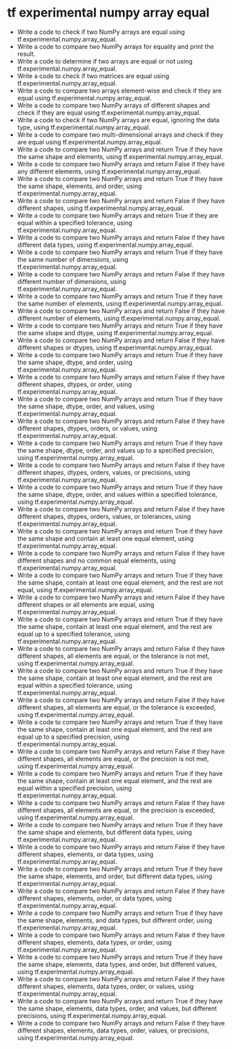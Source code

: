 # tf experimental numpy array equal

- Write a code to check if two NumPy arrays are equal using tf.experimental.numpy.array_equal.
- Write a code to compare two NumPy arrays for equality and print the result.
- Write a code to determine if two arrays are equal or not using tf.experimental.numpy.array_equal.
- Write a code to check if two matrices are equal using tf.experimental.numpy.array_equal.
- Write a code to compare two arrays element-wise and check if they are equal using tf.experimental.numpy.array_equal.
- Write a code to compare two NumPy arrays of different shapes and check if they are equal using tf.experimental.numpy.array_equal.
- Write a code to check if two NumPy arrays are equal, ignoring the data type, using tf.experimental.numpy.array_equal.
- Write a code to compare two multi-dimensional arrays and check if they are equal using tf.experimental.numpy.array_equal.
- Write a code to compare two NumPy arrays and return True if they have the same shape and elements, using tf.experimental.numpy.array_equal.
- Write a code to compare two NumPy arrays and return False if they have any different elements, using tf.experimental.numpy.array_equal.
- Write a code to compare two NumPy arrays and return True if they have the same shape, elements, and order, using tf.experimental.numpy.array_equal.
- Write a code to compare two NumPy arrays and return False if they have different shapes, using tf.experimental.numpy.array_equal.
- Write a code to compare two NumPy arrays and return True if they are equal within a specified tolerance, using tf.experimental.numpy.array_equal.
- Write a code to compare two NumPy arrays and return False if they have different data types, using tf.experimental.numpy.array_equal.
- Write a code to compare two NumPy arrays and return True if they have the same number of dimensions, using tf.experimental.numpy.array_equal.
- Write a code to compare two NumPy arrays and return False if they have different number of dimensions, using tf.experimental.numpy.array_equal.
- Write a code to compare two NumPy arrays and return True if they have the same number of elements, using tf.experimental.numpy.array_equal.
- Write a code to compare two NumPy arrays and return False if they have different number of elements, using tf.experimental.numpy.array_equal.
- Write a code to compare two NumPy arrays and return True if they have the same shape and dtype, using tf.experimental.numpy.array_equal.
- Write a code to compare two NumPy arrays and return False if they have different shapes or dtypes, using tf.experimental.numpy.array_equal.
- Write a code to compare two NumPy arrays and return True if they have the same shape, dtype, and order, using tf.experimental.numpy.array_equal.
- Write a code to compare two NumPy arrays and return False if they have different shapes, dtypes, or order, using tf.experimental.numpy.array_equal.
- Write a code to compare two NumPy arrays and return True if they have the same shape, dtype, order, and values, using tf.experimental.numpy.array_equal.
- Write a code to compare two NumPy arrays and return False if they have different shapes, dtypes, orders, or values, using tf.experimental.numpy.array_equal.
- Write a code to compare two NumPy arrays and return True if they have the same shape, dtype, order, and values up to a specified precision, using tf.experimental.numpy.array_equal.
- Write a code to compare two NumPy arrays and return False if they have different shapes, dtypes, orders, values, or precisions, using tf.experimental.numpy.array_equal.
- Write a code to compare two NumPy arrays and return True if they have the same shape, dtype, order, and values within a specified tolerance, using tf.experimental.numpy.array_equal.
- Write a code to compare two NumPy arrays and return False if they have different shapes, dtypes, orders, values, or tolerances, using tf.experimental.numpy.array_equal.
- Write a code to compare two NumPy arrays and return True if they have the same shape and contain at least one equal element, using tf.experimental.numpy.array_equal.
- Write a code to compare two NumPy arrays and return False if they have different shapes and no common equal elements, using tf.experimental.numpy.array_equal.
- Write a code to compare two NumPy arrays and return True if they have the same shape, contain at least one equal element, and the rest are not equal, using tf.experimental.numpy.array_equal.
- Write a code to compare two NumPy arrays and return False if they have different shapes or all elements are equal, using tf.experimental.numpy.array_equal.
- Write a code to compare two NumPy arrays and return True if they have the same shape, contain at least one equal element, and the rest are equal up to a specified tolerance, using tf.experimental.numpy.array_equal.
- Write a code to compare two NumPy arrays and return False if they have different shapes, all elements are equal, or the tolerance is not met, using tf.experimental.numpy.array_equal.
- Write a code to compare two NumPy arrays and return True if they have the same shape, contain at least one equal element, and the rest are equal within a specified tolerance, using tf.experimental.numpy.array_equal.
- Write a code to compare two NumPy arrays and return False if they have different shapes, all elements are equal, or the tolerance is exceeded, using tf.experimental.numpy.array_equal.
- Write a code to compare two NumPy arrays and return True if they have the same shape, contain at least one equal element, and the rest are equal up to a specified precision, using tf.experimental.numpy.array_equal.
- Write a code to compare two NumPy arrays and return False if they have different shapes, all elements are equal, or the precision is not met, using tf.experimental.numpy.array_equal.
- Write a code to compare two NumPy arrays and return True if they have the same shape, contain at least one equal element, and the rest are equal within a specified precision, using tf.experimental.numpy.array_equal.
- Write a code to compare two NumPy arrays and return False if they have different shapes, all elements are equal, or the precision is exceeded, using tf.experimental.numpy.array_equal.
- Write a code to compare two NumPy arrays and return True if they have the same shape and elements, but different data types, using tf.experimental.numpy.array_equal.
- Write a code to compare two NumPy arrays and return False if they have different shapes, elements, or data types, using tf.experimental.numpy.array_equal.
- Write a code to compare two NumPy arrays and return True if they have the same shape, elements, and order, but different data types, using tf.experimental.numpy.array_equal.
- Write a code to compare two NumPy arrays and return False if they have different shapes, elements, order, or data types, using tf.experimental.numpy.array_equal.
- Write a code to compare two NumPy arrays and return True if they have the same shape, elements, and data types, but different order, using tf.experimental.numpy.array_equal.
- Write a code to compare two NumPy arrays and return False if they have different shapes, elements, data types, or order, using tf.experimental.numpy.array_equal.
- Write a code to compare two NumPy arrays and return True if they have the same shape, elements, data types, and order, but different values, using tf.experimental.numpy.array_equal.
- Write a code to compare two NumPy arrays and return False if they have different shapes, elements, data types, order, or values, using tf.experimental.numpy.array_equal.
- Write a code to compare two NumPy arrays and return True if they have the same shape, elements, data types, order, and values, but different precisions, using tf.experimental.numpy.array_equal.
- Write a code to compare two NumPy arrays and return False if they have different shapes, elements, data types, order, values, or precisions, using tf.experimental.numpy.array_equal.